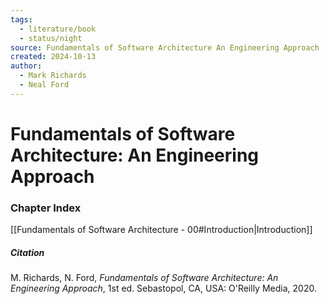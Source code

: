 ```yaml
---
tags:
  - literature/book
  - status/night
source: Fundamentals of Software Architecture An Engineering Approach
created: 2024-10-13
author:
  - Mark Richards
  - Neal Ford
---
```

# Fundamentals of Software Architecture: An Engineering Approach
### Chapter Index

[[Fundamentals of Software Architecture - 00#Introduction|Introduction]]

##### Citation

M. Richards, N. Ford, *Fundamentals of Software Architecture: An Engineering Approach*, 1st ed. Sebastopol, CA, USA: O'Reilly Media, 2020.